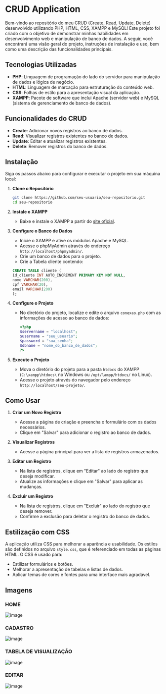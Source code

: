 # CRUD Application

Bem-vindo ao repositório do meu CRUD (Create, Read, Update, Delete) desenvolvido utilizando PHP, HTML, CSS, XAMPP e MySQL! Este projeto foi criado com o objetivo de demonstrar minhas habilidades em desenvolvimento web e manipulação de banco de dados. A seguir, você encontrará uma visão geral do projeto, instruções de instalação e uso, bem como uma descrição das funcionalidades principais.

## Tecnologias Utilizadas

- **PHP**: Linguagem de programação do lado do servidor para manipulação de dados e lógica de negócio.
- **HTML**: Linguagem de marcação para estruturação do conteúdo web.
- **CSS**: Folhas de estilo para a apresentação visual da aplicação.
- **XAMPP**: Pacote de software que inclui Apache (servidor web) e MySQL (sistema de gerenciamento de banco de dados).

## Funcionalidades do CRUD

- **Create**: Adicionar novos registros ao banco de dados.
- **Read**: Visualizar registros existentes no banco de dados.
- **Update**: Editar e atualizar registros existentes.
- **Delete**: Remover registros do banco de dados.

## Instalação

Siga os passos abaixo para configurar e executar o projeto em sua máquina local:

1. **Clone o Repositório**
   ```bash
   git clone https://github.com/seu-usuario/seu-repositorio.git
   cd seu-repositorio
   ```

2. **Instale o XAMPP**
   - Baixe e instale o XAMPP a partir do [site oficial](https://www.apachefriends.org/index.html).

3. **Configure o Banco de Dados**
   - Inicie o XAMPP e ative os módulos Apache e MySQL.
   - Acesse o phpMyAdmin através do endereço `http://localhost/phpmyadmin/`.
   - Crie um banco de dados para o projeto.
   - Crie a Tabela cliente contendo:
    ```sql
    CREATE TABLE cliente (
    id_cliente INT AUTO_INCREMENT PRIMARY KEY NOT NULL,
    nome VARCHAR(200),
    cpf VARCHAR(20),
    email VARCHAR(200)
    );

4. **Configure o Projeto**
   - No diretório do projeto, localize e edite o arquivo `conexao.php` com as informações de acesso ao banco de dados:
     ```php
     <?php
     $servername = "localhost";
     $username = "seu_usuario";
     $password = "sua_senha";
     $dbname = "nome_do_banco_de_dados";
     ?>
     ```

5. **Execute o Projeto**
   - Mova o diretório do projeto para a pasta `htdocs` do XAMPP (`C:\xampp\htdocs\` no Windows ou `/opt/lampp/htdocs/` no Linux).
   - Acesse o projeto através do navegador pelo endereço `http://localhost/seu-projeto/`.

## Como Usar

1. **Criar um Novo Registro**
   - Acesse a página de criação e preencha o formulário com os dados necessários.
   - Clique em "Salvar" para adicionar o registro ao banco de dados.

2. **Visualizar Registros**
   - Acesse a página principal para ver a lista de registros armazenados.

3. **Editar um Registro**
   - Na lista de registros, clique em "Editar" ao lado do registro que deseja modificar.
   - Atualize as informações e clique em "Salvar" para aplicar as mudanças.

4. **Excluir um Registro**
   - Na lista de registros, clique em "Excluir" ao lado do registro que deseja remover.
   - Confirme a exclusão para deletar o registro do banco de dados.

## Estilização com CSS

A aplicação utiliza CSS para melhorar a aparência e usabilidade. Os estilos são definidos no arquivo `style.css`, que é referenciado em todas as páginas HTML. O CSS é usado para:

- Estilizar formulários e botões.
- Melhorar a apresentação de tabelas e listas de dados.
- Aplicar temas de cores e fontes para uma interface mais agradável.


## Imagens

### HOME
![image](https://github.com/LucasBorgesDeCarvalho/CRUD-PHP/assets/105558309/6b34f462-0541-4934-89a4-ebfd6971d99c)

### CADASTRO
![image](https://github.com/LucasBorgesDeCarvalho/CRUD-PHP/assets/105558309/94cc2c09-beb3-4ed9-9de1-26a1bccab6ce)

### TABELA DE VISUALIZAÇÃO
![image](https://github.com/LucasBorgesDeCarvalho/CRUD-PHP/assets/105558309/08d663e8-e995-4cab-b9aa-633e3fba66ba)

### EDITAR
![image](https://github.com/LucasBorgesDeCarvalho/CRUD-PHP/assets/105558309/87a8bc36-d715-4519-ab6b-66fa8f41d9c2)

